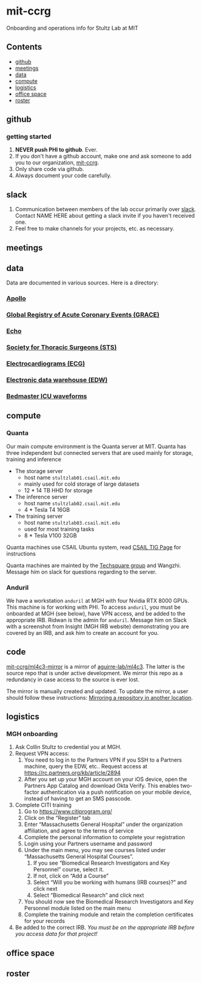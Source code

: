 # mit-ccrg
Onboarding and operations info for Stultz Lab at MIT

## Contents
- [github](#github)
- [meetings](#meetings)
- [data](#data)
- [compute](#compute)
- [logistics](#logistics)
- [office space](#office-space)
- [roster](#roster)

## github
### getting started
1. **NEVER push PHI to github**. Ever.
1. If you don't have a github account, make one and ask someone to add you to our organization, [mit-ccrg](https://github.com/mit-ccrg).
1. Only share code via github.
1. Always document your code carefully.

## slack
1. Communication between members of the lab occur primarily over [slack](mit-ccrg.slack.com). Contact NAME HERE about getting a slack invite if you haven't received one.
1. Feel free to make channels for your projects, etc. as necessary.
## meetings

## data

Data are documented in various sources. Here is a directory:

### [Apollo](https://github.com/mit-ccrg/apollo#data)

### [Global Registry of Acute Coronary Events (GRACE)](https://github.com/mit-ccrg/grace)

### [Echo](https://github.com/mit-ccrg/echo#data)

### [Society for Thoracic Surgeons (STS)](https://github.com/aguirre-lab/ml4c3/wiki/STS-data)

### [Electrocardiograms (ECG)](https://github.com/aguirre-lab/ml4c3/wiki/ECG-data)

### [Electronic data warehouse (EDW)](https://github.com/aguirre-lab/ml4c3/wiki/EDW-data)

### [Bedmaster ICU waveforms](https://github.com/aguirre-lab/ml4c3/wiki/Bedmaster-data)

## compute

### Quanta
Our main compute environment is the Quanta server at MIT. Quanta has three independent but connected servers that are used mainly for storage, training and inference
- The storage server
    - host name `stultzlab01.csail.mit.edu`
    - mainly used for cold storage of large datasets
    - 12 * 14 TB HHD for storage
- The inference server
    - host name `stultzlab02.csail.mit.edu`
    - 4 * Tesla T4 16GB
- The training server
    - host name `stultzlab03.csail.mit.edu`
    - used for most training tasks
    - 8 * Tesla V100 32GB

Quanta machines use CSAIL Ubuntu system, read [CSAIL TIG Page](https://tig.csail.mit.edu/operating-systems/csail-ubuntu/) for instructions

Quanta machines are mainted by the [Techsquare group](stultzlab-admin@techsquare.com) and Wangzhi. Message him on slack for questions regarding to the server.
### Anduril
We have a workstation `anduril` at MGH with four Nvidia RTX 8000 GPUs.
This machine is for working with PHI.
To access `anduril`, you must be onboarded at MGH (see below), have VPN access, and be added to the appropriate IRB.
Ridwan is the admin for `anduril`. Message him on Slack with a screenshot from Insight (MGH IRB website) demonstrating you are covered by an IRB, and ask him to create an account for you.

## code
[mit-ccrg/ml4c3-mirror](https://github.com/mit-ccrg/ml4c3-mirror) is a mirror of
[aguirre-lab/ml4c3](https://github.com/aguirre-lab/ml4c3). The latter is the source 
repo that is under active development. We mirror this repo as a redundancy in case 
access to the source is ever lost.

The mirror is manually created and updated. To update the mirror, a user should follow 
these instructions: [Mirroring a repository in another location](https://docs.github.com/en/github/creating-cloning-and-archiving-repositories/duplicating-a-repository#mirroring-a-repository-in-another-location).

## logistics
### MGH onboarding
1. Ask Collin Stultz to credential you at MGH.
1. Request VPN access:
    1. You need to log in to the Partners VPN if you SSH to a Partners machine, query the EDW, etc.. Request access at https://rc.partners.org/kb/article/2894
    1. After you set up your MGH account on your iOS device, open the Partners App Catalog and download Okta Verify. This enables two-factor authentication via a push notification on your mobile device, instead of having to get an SMS passcode.
1. Complete CITI training
    1. Go to https://www.citiprogram.org/
    1. Click on the “Register” tab
    1. Enter “Massachusetts General Hospital” under the organization affiliation, and agree to the terms of service
    1. Complete the personal information to complete your registration
    1. Login using your Partners username and password
    1. Under the main menu, you may see courses listed under “Massachusetts General Hospital Courses”.
        1. If you see “Biomedical Research Investigators and Key Personnel” course, select it.
        1. If not, click on “Add a Course”
        1. Select “Will you be working with humans (IRB courses)?” and click next
        1. Select “Biomedical Research” and click next
    1. You should now see the Biomedical Research Investigators and Key Personnel module listed on the main menu
    1. Complete the training module and retain the completion certificates for your records
1. Be added to the correct IRB. *You must be on the appropriate IRB before you access data for that project!*

## office space
## roster
